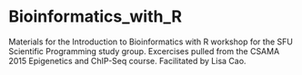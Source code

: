 # Bioinformatics_with_R
Materials for the Introduction to Bioinformatics with R workshop for the SFU Scientific Programming study group. Excercises pulled from the CSAMA 2015 Epigenetics and ChIP-Seq course. Facilitated by Lisa Cao. 
